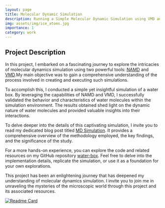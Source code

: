 ```yaml
---
layout: page
title: Molecular Dynamic Simulation
description: Running a Simple Molecular Dynamic Simulation using VMD and NAMD
img: assets/img/ice_atoms.jpg
importance: 1
category: work
---
```


## Project Description
In this project, I embarked on a fascinating journey to explore the intricacies of molecular dynamics simulation using two powerful tools: [NAMD](https://www.ks.uiuc.edu/Research/namd/) and [VMD](https://www.ks.uiuc.edu/Research/vmd/).My main objective was to gain a comprehensive understanding of the process involved in creating and executing such simulations.

To accomplish this, I conducted a simple yet insightful simulation of a water box. By leveraging the capabilities of NAMD and VMD, I successfully validated the behavior and characteristics of water molecules within the simulation environment. The results obtained shed light on the dynamic nature of water molecules and provided valuable insights into their interactions.

To delve deeper into the details of this captivating simulation, I invite you to read my dedicated blog post titled [MD Simulation](https://amiteshbadkul.github.io/blog/2022/md-simulation/). It provides a comprehensive overview of the methodology employed, the key findings, and the significance of the study.

For a more hands-on experience, you can explore the code and related resources on my GitHub repository [water-box](https://github.com/AmiteshBadkul/water-box). Feel free to delve into the implementation details, replicate the simulation, or use it as a foundation for your own explorations.

This project has been an enlightening journey that has deepened my understanding of molecular dynamics simulation. I invite you to join me in unraveling the mysteries of the microscopic world through this project and its associated resources.

[![Readme Card](https://github-readme-stats.vercel.app/api/pin/?username=AmiteshBadkul&repo=water-box)](https://github.com/AmiteshBadkul/water-box)
